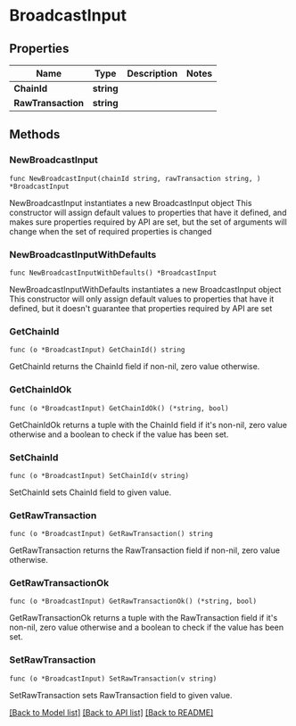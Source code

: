 # BroadcastInput

## Properties

| Name               | Type       | Description | Notes |
| ------------------ | ---------- | ----------- | ----- |
| **ChainId**        | **string** |             |       |
| **RawTransaction** | **string** |             |       |

## Methods

### NewBroadcastInput

`func NewBroadcastInput(chainId string, rawTransaction string, ) *BroadcastInput`

NewBroadcastInput instantiates a new BroadcastInput object This constructor will assign default values to properties that have it defined, and makes sure properties required by API are set, but the set of arguments will change when the set of required properties is changed

### NewBroadcastInputWithDefaults

`func NewBroadcastInputWithDefaults() *BroadcastInput`

NewBroadcastInputWithDefaults instantiates a new BroadcastInput object This constructor will only assign default values to properties that have it defined, but it doesn't guarantee that properties required by API are set

### GetChainId

`func (o *BroadcastInput) GetChainId() string`

GetChainId returns the ChainId field if non-nil, zero value otherwise.

### GetChainIdOk

`func (o *BroadcastInput) GetChainIdOk() (*string, bool)`

GetChainIdOk returns a tuple with the ChainId field if it's non-nil, zero value otherwise and a boolean to check if the value has been set.

### SetChainId

`func (o *BroadcastInput) SetChainId(v string)`

SetChainId sets ChainId field to given value.

### GetRawTransaction

`func (o *BroadcastInput) GetRawTransaction() string`

GetRawTransaction returns the RawTransaction field if non-nil, zero value otherwise.

### GetRawTransactionOk

`func (o *BroadcastInput) GetRawTransactionOk() (*string, bool)`

GetRawTransactionOk returns a tuple with the RawTransaction field if it's non-nil, zero value otherwise and a boolean to check if the value has been set.

### SetRawTransaction

`func (o *BroadcastInput) SetRawTransaction(v string)`

SetRawTransaction sets RawTransaction field to given value.

[\[Back to Model list\]](./#documentation-for-models) [\[Back to API list\]](./#documentation-for-api-endpoints) [\[Back to README\]](./)
